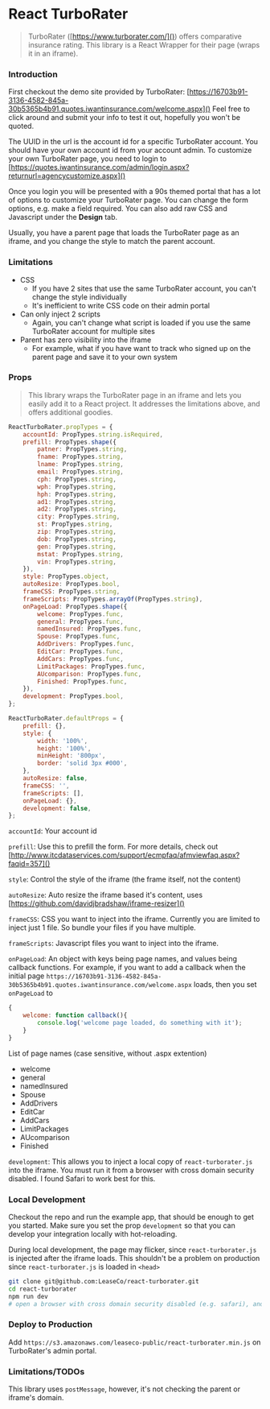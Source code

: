 # React TurboRater
> TurboRater ([https://www.turborater.com/]()) offers comparative insurance rating. This library is a React Wrapper for their page (wraps it in an iframe).

### Introduction
First checkout the demo site provided by TurboRater: [https://16703b91-3136-4582-845a-30b5365b4b91.quotes.iwantinsurance.com/welcome.aspx]()
Feel free to click around and submit your info to test it out, hopefully you won't be quoted.

The UUID in the url is the account id for a specific TurboRater account.  You should have your own account id from your account admin.  To customize your own TurboRater page, you need to login to [https://quotes.iwantinsurance.com/admin/login.aspx?returnurl=agencycustomize.aspx]()

Once you login you will be presented with a 90s themed portal that has a lot of options to customize your TurboRater page. You can change the form options, e.g. make a field required. You can also add raw CSS and Javascript under the **Design** tab.

Usually, you have a parent page that loads the TurboRater page as an iframe, and you change the style to match the parent account.

### Limitations
* CSS
    * If you have 2 sites that use the same TurboRater account, you can't change the style individually
    *  It's inefficient to write CSS code on their admin portal
* Can only inject 2 scripts
    * Again, you can't change what script is loaded if you use the same TurboRater account for multiple sites
* Parent has zero visibility into the iframe
    * For example, what if you have want to track who signed up on the parent page and save it to your own system

### Props
> This library wraps the TurboRater page in an iframe and lets you easily add it to a React project. It addresses the limitations above, and offers additional goodies.

```javascript
ReactTurboRater.propTypes = {
    accountId: PropTypes.string.isRequired,
    prefill: PropTypes.shape({
        patner: PropTypes.string,
        fname: PropTypes.string,
        lname: PropTypes.string,
        email: PropTypes.string,
        cph: PropTypes.string,
        wph: PropTypes.string,
        hph: PropTypes.string,
        ad1: PropTypes.string,
        ad2: PropTypes.string,
        city: PropTypes.string,
        st: PropTypes.string,
        zip: PropTypes.string,
        dob: PropTypes.string,
        gen: PropTypes.string,
        mstat: PropTypes.string,
        vin: PropTypes.string,
    }),
    style: PropTypes.object,
    autoResize: PropTypes.bool,
    frameCSS: PropTypes.string,
    frameScripts: PropTypes.arrayOf(PropTypes.string),
    onPageLoad: PropTypes.shape({
        welcome: PropTypes.func,
        general: PropTypes.func,
        namedInsured: PropTypes.func,
        Spouse: PropTypes.func,
        AddDrivers: PropTypes.func,
        EditCar: PropTypes.func,
        AddCars: PropTypes.func,
        LimitPackages: PropTypes.func,
        AUcomparison: PropTypes.func,
        Finished: PropTypes.func,
    }),
    development: PropTypes.bool,
};
```
```javascript
ReactTurboRater.defaultProps = {
    prefill: {},
    style: {
        width: '100%',
        height: '100%',
        minHeight: '800px',
        border: 'solid 3px #000',
    },
    autoResize: false,
    frameCSS: '',
    frameScripts: [],
    onPageLoad: {},
    development: false,
};
```
`accountId`: Your account id

`prefill`: Use this to prefill the form. For more details, check out [http://www.itcdataservices.com/support/ecmpfaq/afmviewfaq.aspx?faqid=357]()

`style`: Control the style of the iframe (the frame itself, not the content)

`autoResize`: Auto resize the iframe based it's content, uses [https://github.com/davidjbradshaw/iframe-resizer]()

`frameCSS`: CSS you want to inject into the iframe. Currently you are limited to inject just 1 file. So bundle your files if you have multiple.

`frameScripts`: Javascript files you want to inject into the iframe.

`onPageLoad`: An object with keys being page names, and values being callback functions. For example, if you want to add a callback when the initial page `https://16703b91-3136-4582-845a-30b5365b4b91.quotes.iwantinsurance.com/welcome.aspx` loads, then you set `onPageLoad` to

```javascript
{
	welcome: function callback(){
		console.log('welcome page loaded, do something with it');
	}
}
```

List of page names (case sensitive, without .aspx extention)

* welcome
* general
* namedInsured
* Spouse
* AddDrivers
* EditCar
* AddCars
* LimitPackages
* AUcomparison
* Finished

`development`: This allows you to inject a local copy of `react-turborater.js` into the iframe.  You must run it from a browser with cross domain security disabled. I found Safari to work best for this.

### Local Development
Checkout the repo and run the example app, that should be enough to get you started. Make sure you set the prop `development` so that you can develop your integration locally with hot-reloading.

During local development, the page may flicker, since `react-turborater.js` is injected after the iframe loads. This shouldn't be a problem on production since `react-turborater.js` is loaded in `<head>`

```bash
git clone git@github.com:LeaseCo/react-turborater.git
cd react-turborater
npm run dev
# open a browser with cross domain security disabled (e.g. safari), and visit https://localhost:3004
```

### Deploy to Production
Add `https://s3.amazonaws.com/leaseco-public/react-turborater.min.js` on TurboRater's admin portal.

### Limitations/TODOs
This library uses `postMessage`, however, it's not checking the parent or iframe's domain.